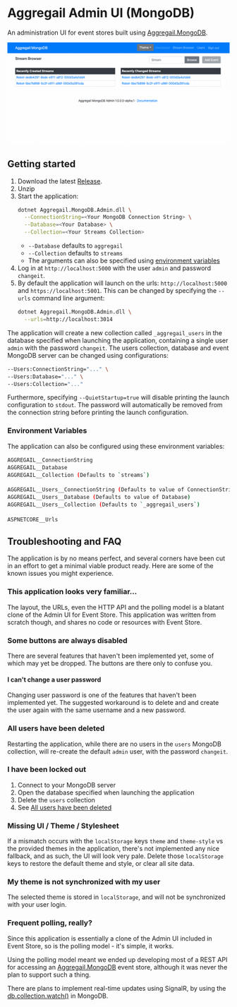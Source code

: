 # Aggregail Admin UI (MongoDB)

An administration UI for event stores built using [Aggregail.MongoDB](../Aggregail.MongoDB).

![Preview](Documentation/preview.gif)

## Getting started

 1. Download the latest [Release](https://github.com/Nillerr/EventSourcing.Demo/releases).
 2. Unzip
 3. Start the application:
    ```bash
    dotnet Aggregail.MongoDB.Admin.dll \
      --ConnectionString=<Your MongoDB Connection String> \
      --Database=<Your Database> \
      --Collection=<Your Streams Collection>
    ```
     - `--Database` defaults to `aggregail`
     - `--Collection` defaults to `streams`
     - The arguments can also be specified using [environment variables](#environment-variables)
 4. Log in at `http://localhost:5000` with the user `admin` and password `changeit`.
 5. By default the application will launch on the urls: `http://localhost:5000` and 
    `https://localhost:5001`. This can be changed by specifying the `--urls` command line argument:
    ```bash
    dotnet Aggregail.MongoDB.Admin.dll \
      --urls=http://localhost:3014
    ``` 
    
The application will create a new collection called `_aggregail_users` in the database specified 
when launching the application, containing a single user `admin` with the password `changeit`. The 
users collection, database and event MongoDB server can be changed using configurations:

```sh
--Users:ConnectionString="..." \
--Users:Database="..." \
--Users:Collection="..."
``` 

Furthermore, specifying `--QuietStartup=true` will disable printing the launch configuration to 
`stdout`. The password will automatically be removed from the connection string before printing 
the launch configuration.
 
### Environment Variables

The application can also be configured using these environment variables:

```sh
AGGREGAIL__ConnectionString
AGGREGAIL__Database
AGGREGAIL__Collection (Defaults to `streams`)

AGGREGAIL__Users__ConnectionString (Defaults to value of ConnectionString)
AGGREGAIL__Users__Database (Defaults to value of Database)
AGGREGAIL__Users__Collection (Defaults to `_aggregail_users`)

ASPNETCORE__Urls
```

## Troubleshooting and FAQ

The application is by no means perfect, and several corners have been cut in an effort to 
get a minimal viable product ready. Here are some of the known issues you might experience.


### This application looks very familiar...

The layout, the URLs, even the HTTP API and the polling model is a blatant clone of the 
Admin UI for Event Store. This application was written from scratch though, and shares 
no code or resources with Event Store.
    

### Some buttons are always disabled

There are several features that haven't been implemented yet, some of which may yet be 
dropped. The buttons are there only to confuse you.


#### I can't change a user password

Changing user password is one of the features that haven't been implemented yet. The 
suggested workaround is to delete and and create the user again with the same username and 
a new password.


### All users have been deleted

Restarting the application, while there are no users in the `users` MongoDB collection, will 
re-create the default `admin` user, with the password `changeit`.


### I have been locked out

 1. Connect to your MongoDB server
 2. Open the database specified when launching the application
 3. Delete the `users` collection
 4. See [All users have been deleted](#all-users-have-been-deleted)


### Missing UI / Theme / Stylesheet

If a mismatch occurs with the `localStorage` keys `theme` and `theme-style` vs the provided 
themes in the application, there's not implemented any nice fallback, and as such, the UI will 
look very pale. Delete those `localStorage` keys to restore the default theme and style, or 
clear all site data.


### My theme is not synchronized with my user

The selected theme is stored in `localStorage`, and will not be synchronized with your user 
login.


### Frequent polling, really?

Since this application is essentially a clone of the Admin UI included in Event Store, so 
is the polling model - it's simple, it works.

Using the polling model meant we ended up developing most of a REST API for accessing an 
[Aggregail.MongoDB](../Aggregail.MongoDB) event store, although it was never the plan to support 
such a thing.

There are plans to implement real-time updates using SignalR, by using the 
[db.collection.watch()](https://docs.mongodb.com/manual/reference/method/db.collection.watch/) 
in MongoDB.
